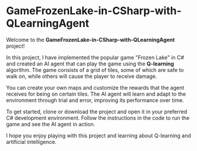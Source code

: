 # GameFrozenLake-in-CSharp-with-QLearningAgent

Welcome to the **GameFrozenLake-in-CSharp-with-QLearningAgent** project!

In this project, I have implemented the popular game "Frozen Lake" in C# and created an AI agent that can play the game using the **Q-learning** algorithm. The game consists of a grid of tiles, some of which are safe to walk on, while others will cause the player to receive damage.

You can create your own maps and customize the rewards that the agent receives for being on certain tiles. The AI agent will learn and adapt to the environment through trial and error, improving its performance over time.

To get started, clone or download the project and open it in your preferred C# development environment. Follow the instructions in the code to run the game and see the AI agent in action.

I hope you enjoy playing with this project and learning about Q-learning and artificial intelligence.
